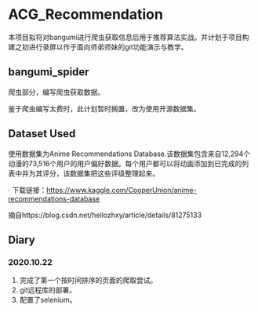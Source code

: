 # ACG\_Recommendation 
本项目拟将对bangumi进行爬虫获取信息后用于推荐算法实战。并计划于项目构建之初进行录屏以作于面向师弟师妹的git功能演示与教学。
## bangumi\_spider
爬虫部分，编写爬虫获取数据。

鉴于爬虫编写太费时，此计划暂时搁置，改为使用开源数据集。

## Dataset Used
使用数据集为Anime Recommendations Database.该数据集包含来自12,294个动漫的73,516个用户的用户偏好数据。每个用户都可以将动画添加到已完成的列表中并为其评分，该数据集把这些评级整理起来。

· 下载链接：https://www.kaggle.com/CooperUnion/anime-recommendations-database

摘自https://blog.csdn.net/hellozhxy/article/details/81275133

## Diary
### 2020.10.22
1. 完成了第一个按时间排序的页面的爬取尝试。
2. git远程库的部署。
3. 配置了selenium。
